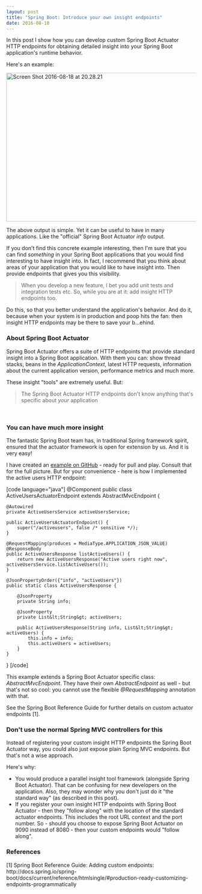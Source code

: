 ```yaml
---
layout: post
title: "Spring Boot: Introduce your own insight endpoints"
date: 2016-08-18
---
```


In this post I show how you can develop custom Spring Boot Actuator HTTP endpoints for obtaining detailed insight into your Spring Boot application's runtime behavior.

Here's an example:

<img class="alignnone size-full wp-image-1290" src="https://moelholm.files.wordpress.com/2016/08/screen-shot-2016-08-18-at-20-28-21.png" alt="Screen Shot 2016-08-18 at 20.28.21" width="814" height="396" />

The above output is simple. Yet it can be useful to have in many applications. Like the "official" Spring Boot Actuator <em>info</em> output.

If you don't find this concrete example interesting, then I'm sure that you can find <em>something</em> in your Spring Boot applications that you would find interesting to have insight into. In fact, I recommend that you think about areas of your application that you would like to have insight into. Then provide endpoints that gives you this visibility.
<blockquote>When you develop a new feature, I bet you add unit tests and integration tests etc. So, while you are at it: add insight HTTP endpoints too.</blockquote>
Do this, so that you better understand the application's behavior. And do it, because when your system is in production and poop hits the fan: then insight HTTP endpoints may be there to save your b...ehind.
<h3>About Spring Boot Actuator</h3>
Spring Boot Actuator offers a suite of HTTP endpoints that provide standard insight into a Spring Boot application. With them you can: show thread stacks, beans in the <em>ApplicationContext</em>, latest HTTP requests, information about the current application version, performance metrics and much more.

These insight "tools" are extremely useful. But:
<blockquote>The Spring Boot Actuator HTTP endpoints don't know anything that's specific about <em>your</em> application</blockquote>
 
<h3>You can have much more insight</h3>
The fantastic Spring Boot team has, in traditional Spring framework spirit, ensured that the actuator framework is open for extension by us. And it is very easy!

I have created an <a href="https://github.com/nickymoelholm/smallexamples/tree/master/springboot-actuator-custominsight" target="_blank">example on GitHub</a> - ready for pull and play. Consult that for the full picture. But for your convenience - here is how I implemented the active users HTTP endpoint:

[code language="java"]
@Component
public class ActiveUsersActuatorEndpoint extends AbstractMvcEndpoint {

    @Autowired
    private ActiveUsersService activeUsersService;

    public ActiveUsersActuatorEndpoint() {
        super("/activeusers", false /* sensitive */);
    }

    @RequestMapping(produces = MediaType.APPLICATION_JSON_VALUE)
    @ResponseBody
    public ActiveUsersResponse listActiveUsers() {
        return new ActiveUsersResponse("Active users right now", activeUsersService.listActiveUsers());
    }

    @JsonPropertyOrder({"info", "activeUsers"})
    public static class ActiveUsersResponse {

        @JsonProperty
        private String info;

        @JsonProperty
        private List&lt;String&gt; activeUsers;

        public ActiveUsersResponse(String info, List&lt;String&gt; activeUsers) {
            this.info = info;
            this.activeUsers = activeUsers;
        }
    }

}
[/code]

This example extends a Spring Boot Actuator specific class: <em>AbstractMvcEndpoint</em>. They have their own <em>AbstractEndpoint</em> as well - but that's not so cool: you cannot use the flexible <em>@RequestMapping </em>annotation with that.

See the Spring Boot Reference Guide for further details on custom actuator endpoints [1].
<h3>Don't use the normal Spring MVC controllers for this</h3>
Instead of registering your custom insight HTTP endpoints the Spring Boot Actuator way, you could also just expose plain Spring MVC endpoints. But that's not a wise approach.

Here's why:
<ul>
	<li>You would produce a parallel insight tool framework (alongside Spring Boot Actuator). That can be confusing for new developers on the application. Also, they may wonder why you don't just do it "the standard way" (as described in this post).</li>
	<li>If you register your own insight HTTP endpoints with Spring Boot Actuator - then they "follow along" with the location of the standard actuator endpoints. This includes the root URL context and the port number. So - should you choose to expose Spring Boot Actuator on 9090 instead of 8080 - then your custom endpoints would "follow along".</li>
</ul>
<h3>References</h3>
[1] Spring Boot Reference Guide: Adding custom endpoints:
http://docs.spring.io/spring-boot/docs/current/reference/htmlsingle/#production-ready-customizing-endpoints-programmatically